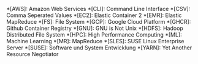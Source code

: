 *[AWS]: Amazon Web Services
*[CLI]: Command Line Interface
*[CSV]: Comma Seperated Values
*[EC2]: Elastic Container 2
*[EMR]: Elastic MapReduce
*[FS]: File System
*[GCP]: Google Cloud Platform
*[GHCR]: Github Container Registry
*[GNU]: GNU is Not Unix
*[HDFS]: Hadoop Distributed File System
*[HPC]: High Performance Computing
*[ML]: Machine Learning
*[MR]: MapReduce
*[SLES]: SUSE Linux Enterprise Server
*[SUSE]: Software und System Entwicklung
*[YARN]: Yet Another Resource Negotiator
